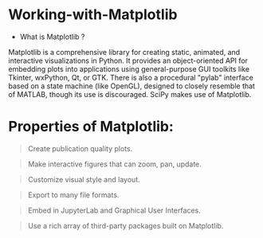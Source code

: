 # Working-with-Matplotlib
* What is Matplotlib ?

Matplotlib is a comprehensive library for creating static, animated, and interactive visualizations in Python. It provides an object-oriented API for embedding plots into applications using general-purpose GUI toolkits like Tkinter, wxPython, Qt, or GTK. There is also a procedural "pylab" interface based on a state machine (like OpenGL), designed to closely resemble that of MATLAB, though its use is discouraged. SciPy makes use of Matplotlib.

# Properties of Matplotlib:

> Create publication quality plots.

> Make interactive figures that can zoom, pan, update.

> Customize visual style and layout.

> Export to many file formats.

> Embed in JupyterLab and Graphical User Interfaces.

> Use a rich array of third-party packages built on Matplotlib.
